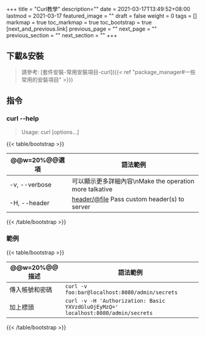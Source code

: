 +++
title = "Curl教學"
description=""
date = 2021-03-17T13:49:52+08:00
lastmod = 2021-03-17
featured_image = ""
draft = false
weight = 0
tags = []
markmap = true
toc_markmap = true
toc_bootstrap = true
[next_and_previous.link]
  previous_page = ""
  next_page = ""
  previous_section = ""
  next_section = ""
+++


## 下載&安裝

> 請參考: [套件安裝-常用安裝項目-curl]({{< ref "package_manager#一些常用的安裝項目" >}})

## 指令

### curl -\-help

> Usage: curl [options...] <url>

{{< table/bootstrap >}}

| @@w=20%@@選項 | 語法範例 |
| ---- | ---- |
-v, --verbose | 可以顯示更多詳細內容\nMake the operation more talkative
-H, --header | <header/@file> Pass custom header(s) to server

{{< /table/bootstrap >}}

### 範例

{{< table/bootstrap >}}

| @@w=20%@@描述 | 語法範例 |
| ---- | ---- |
傳入帳號和密碼 | ``curl -v foo:bar@localhost:8080/admin/secrets``
加上標頭 | ``curl -v -H 'Authorization: Basic YXVzdGluOjEyMzQ=' localhost:8080/admin/secrets``

{{< /table/bootstrap >}}
